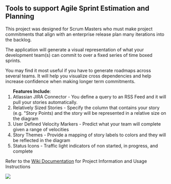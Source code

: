 <h2>Tools to support Agile Sprint Estimation and Planning</h2>

This project was designed for Scrum Masters who must make project commitments that align with an enterprise release plan many iterations into the backlog.

The application will generate a visual representation of what your development team(s) can commit to over a fixed series of time boxed sprints.

You may find it most useful if you have to generate roadmaps across several teams.  It will help you visualize cross dependencies and help increase confidence when making longer term commitments.

<ol><b>Features Include</b>:<br>
<li>Atlassian JIRA Connector - You define a query to an RSS Feed and it will pull your stories automatically.</li>
<li>Relatively Sized Stories - Specify the column that contains your story (e.g. "Story Points) and the story will be represented in a relative size on the diagram</li>
<li>User Defined Velocity Markers - Predict what your team will complete given a range of velocities</li>
<li>Story Themes - Provide a mapping of story labels to colors and they will be reflected in the diagram</li>
<li>Status Icons - Traffic light indicators of non started, in progress, and complete </li>
</ol>

Refer to the [Wiki Documentation](http://code.google.com/p/sprintsmart/w/list) for Project Information and Usage Instructions

<img src='http://sprintsmart.googlecode.com/files/SampleBacklog.png' />